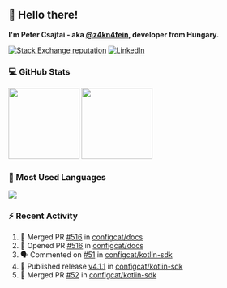 ## 👋 Hello there!

**I'm Peter Csajtai - aka [@z4kn4fein](https://github.com/z4kn4fein), developer from Hungary.**

[![Stack Exchange reputation](https://img.shields.io/stackexchange/stackoverflow/r/8700582?color=orange&label=reputation&logo=stackoverflow&style=for-the-badge)](https://stackoverflow.com/users/8700582)
[![LinkedIn](https://img.shields.io/badge/linkedin-%230077B5.svg?style=for-the-badge&logo=linkedin&logoColor=white)](https://www.linkedin.com/in/csajtai-p%C3%A9ter-45395341/)

### 💻 GitHub Stats

<div>
  <img height="140px" src="https://github-readme-stats-pcsajtai.vercel.app/api?username=z4kn4fein&show_icons=true&hide_border=true&count_private=true&custom_title=Stats&theme=dracula&line_height=24&hide_title=true">
  <img height="140px" src="https://streak-stats.demolab.com?user=z4kn4fein&theme=dracula&hide_border=true">
  
</div>

### :toolbox: Most Used Languages

<img src="https://github-readme-stats-pcsajtai.vercel.app/api/top-langs/?username=z4kn4fein&theme=dracula&hide_border=true&layout=compact&langs_count=8&hide_title=true">

### :zap: Recent Activity

<!--START_SECTION:activity-->
1. 🎉 Merged PR [#516](https://github.com/configcat/docs/pull/516) in [configcat/docs](https://github.com/configcat/docs)
2. 💪 Opened PR [#516](https://github.com/configcat/docs/pull/516) in [configcat/docs](https://github.com/configcat/docs)
3. 🗣 Commented on [#51](https://github.com/configcat/kotlin-sdk/issues/51#issuecomment-2582229663) in [configcat/kotlin-sdk](https://github.com/configcat/kotlin-sdk)
4. 🚀 Published release [v4.1.1](https://github.com/configcat/kotlin-sdk/releases/tag/4.1.1) in [configcat/kotlin-sdk](https://github.com/configcat/kotlin-sdk)
5. 🎉 Merged PR [#52](https://github.com/configcat/kotlin-sdk/pull/52) in [configcat/kotlin-sdk](https://github.com/configcat/kotlin-sdk)
<!--END_SECTION:activity-->
